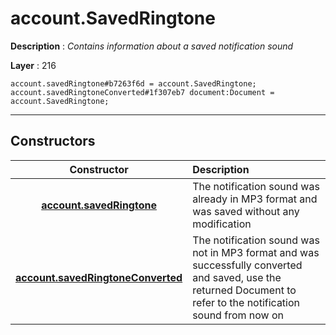 # account.SavedRingtone

**Description** : *Contains information about a saved notification sound*

**Layer** : 216

```tl
account.savedRingtone#b7263f6d = account.SavedRingtone;
account.savedRingtoneConverted#1f307eb7 document:Document = account.SavedRingtone;
```

---

## Constructors

| Constructor | Description |
| :---: | :--- |
| [**account.savedRingtone**](constructor/account.savedRingtone) | The notification sound was already in MP3 format and was saved without any modification |
| [**account.savedRingtoneConverted**](constructor/account.savedRingtoneConverted) | The notification sound was not in MP3 format and was successfully converted and saved, use the returned Document to refer to the notification sound from now on |